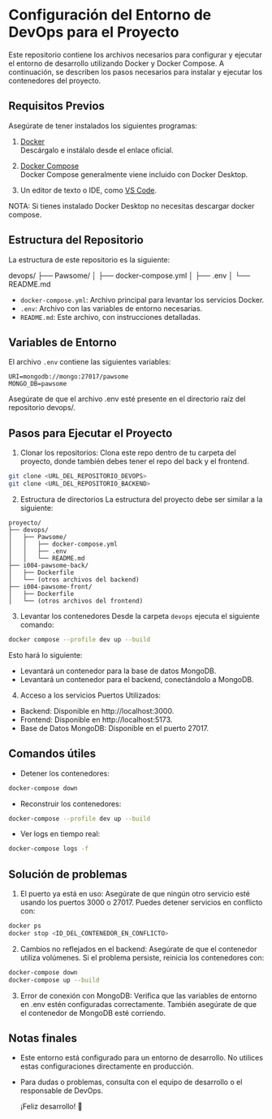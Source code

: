 # Configuración del Entorno de DevOps para el Proyecto

Este repositorio contiene los archivos necesarios para configurar y ejecutar el entorno de desarrollo utilizando Docker y Docker Compose. A continuación, se describen los pasos necesarios para instalar y ejecutar los contenedores del proyecto.

## **Requisitos Previos**

Asegúrate de tener instalados los siguientes programas:

1. [Docker](https://www.docker.com/get-started)  
   Descárgalo e instálalo desde el enlace oficial.

2. [Docker Compose](https://docs.docker.com/compose/install/)  
   Docker Compose generalmente viene incluido con Docker Desktop.

3. Un editor de texto o IDE, como [VS Code](https://code.visualstudio.com/).

NOTA: Si tienes instalado Docker Desktop no necesitas descargar docker compose.

## **Estructura del Repositorio**

La estructura de este repositorio es la siguiente:

devops/
├── Pawsome/
│ ├── docker-compose.yml
│ ├── .env
│ └── README.md

- `docker-compose.yml`: Archivo principal para levantar los servicios Docker.
- `.env`: Archivo con las variables de entorno necesarias.
- `README.md`: Este archivo, con instrucciones detalladas.

## **Variables de Entorno**

El archivo `.env` contiene las siguientes variables:

```env
URI=mongodb://mongo:27017/pawsome
MONGO_DB=pawsome
```

Asegúrate de que el archivo .env esté presente en el directorio raíz del repositorio devops/.

## **Pasos para Ejecutar el Proyecto**

1. Clonar los repositorios:
   Clona este repo dentro de tu carpeta del proyecto, donde también debes tener el repo del back y el frontend.

```bash
git clone <URL_DEL_REPOSITORIO_DEVOPS>
git clone <URL_DEL_REPOSITORIO_BACKEND>
```

2. Estructura de directorios
   La estructura del proyecto debe ser similar a la siguiente:

```
proyecto/
├── devops/
│   ├── Pawsome/
│   │   ├── docker-compose.yml
│   │   ├── .env
│   │   └── README.md
├── i004-pawsome-back/
│   ├── Dockerfile
│   └── (otros archivos del backend)
├── i004-pawsome-front/
│   ├── Dockerfile
│   └── (otros archivos del frontend)
```

3. Levantar los contenedores
   Desde la carpeta `devops` ejecuta el siguiente comando:

```bash
docker compose --profile dev up --build
```

Esto hará lo siguiente:

- Levantará un contenedor para la base de datos MongoDB.
- Levantará un contenedor para el backend, conectándolo a MongoDB.

4. Acceso a los servicios
   Puertos Utilizados:

- Backend: Disponible en http://localhost:3000.
- Frontend: Disponible en http://localhost:5173.
- Base de Datos MongoDB: Disponible en el puerto 27017.

## **Comandos útiles**

- Detener los contenedores:

```bash
docker-compose down
```

- Reconstruir los contenedores:

```bash
docker-compose --profile dev up --build
```

- Ver logs en tiempo real:

```bash
docker-compose logs -f
```

## **Solución de problemas**

1. El puerto ya está en uso:
   Asegúrate de que ningún otro servicio esté usando los puertos 3000 o 27017. Puedes detener servicios en conflicto con:

```bash
docker ps
docker stop <ID_DEL_CONTENEDOR_EN_CONFLICTO>
```

2. Cambios no reflejados en el backend:
   Asegúrate de que el contenedor utiliza volúmenes. Si el problema persiste, reinicia los contenedores con:

```bash
docker-compose down
docker-compose up --build
```

3. Error de conexión con MongoDB:
   Verifica que las variables de entorno en .env estén configuradas correctamente. También asegúrate de que el contenedor de MongoDB esté corriendo.

## **Notas finales**

- Este entorno está configurado para un entorno de desarrollo. No utilices estas configuraciones directamente en producción.
- Para dudas o problemas, consulta con el equipo de desarrollo o el responsable de DevOps.

  ¡Feliz desarrollo! 🚀
